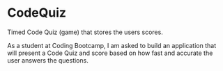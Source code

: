 # CodeQuiz
Timed Code Quiz (game) that stores the users  scores.

As a student at Coding Bootcamp, I am asked to build an application that will 
present a Code Quiz and score based on how fast and accurate the user answers the 
questions.



